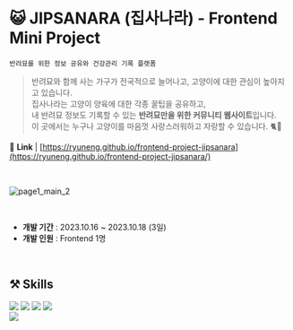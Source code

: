 # 😺 JIPSANARA (집사나라) - Frontend Mini Project

`반려묘를 위한 정보 공유와 건강관리 기록 플랫폼`
> 반려묘와 함께 사는 가구가 전국적으로 늘어나고, 고양이에 대한 관심이 높아지고 있습니다.<br>
집사나라는 고양이 양육에 대한 각종 꿀팁을 공유하고, <br>내 반려묘 정보도 기록할 수 있는 **반려묘만을 위한 커뮤니티 웹사이트**입니다.<br>
이 곳에서는 누구나 고양이를 마음껏 사랑스러워하고 자랑할 수 있습니다. 🐈🐾

🔗 <b>Link</b> | <a target="_blank">[https://ryuneng.github.io/frontend-project-jipsanara](https://ryuneng.github.io/frontend-project-jipsanara/)</a><br>

<br>

![page1_main_2](https://github.com/ryuneng/frontend-project-jipsanara/assets/137076160/9a6dc76e-6683-4a6c-9a30-e3fc63b3dbe2)

<br>

- **개발 기간** : 2023.10.16 ~ 2023.10.18 (3일)
- **개발 인원** : Frontend 1명

<br>

## ⚒️ Skills
<div>
  <img src="https://img.shields.io/badge/HTML-E34F26?style=flat-square&logo=html5&logoColor=white"/>
  <img src="https://img.shields.io/badge/CSS-1572B6?style=flat-square&logo=css3&logoColor=white"/>
  <img src="https://img.shields.io/badge/JavaScript-F7DF1E?style=flat-square&logo=javascript&logoColor=white"/>
  <img src="https://img.shields.io/badge/jquery-0769AD?style=flat-square&logo=jquery&logoColor=white"/>
<div>
<div>
  <img src="https://img.shields.io/badge/VS Code-007ACC?style=flat-square&logo=visualstudiocode&logoColor=white"/>
</div>

<br>

